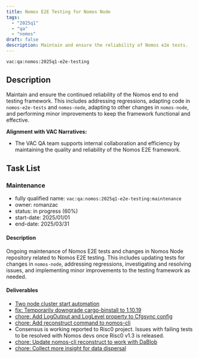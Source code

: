 ```yaml
---
title: Nomos E2E Testing for Nomos Node
tags:
  - "2025q1"
  - "qa"
  - "nomos"  
draft: false  
description: Maintain and ensure the reliability of Nomos e2e tests.
---
```


`vac:qa:nomos:2025q1-e2e-testing`

## Description
Maintain and ensure the continued reliability of the Nomos end to end testing framework. 
This includes addressing regressions, adapting code in `nomos-e2e-tests` and `nomos-node`, 
adapting to other changes in `nomos-node`, 
and performing minor improvements to keep the framework functional and effective.

**Alignment with VAC Narratives:**

* The VAC QA team supports internal collaboration and efficiency by maintaining the quality and reliability of the Nomos E2E framework.

## Task List

### Maintenance

* fully qualified name: `vac:qa:nomos:2025q1-e2e-testing:maintenance`
* owner: romanzac
* status: in progress (60%)
* start-date: 2025/01/01
* end-date: 2025/03/31

#### Description
Ongoing maintenance of Nomos E2E tests and changes in Nomos Node repository related to Nomos E2E testing. 
This includes updating tests for changes in `nomos-node`, addressing regressions, 
investigating and resolving issues, and implementing minor improvements to the testing framework as needed.

#### Deliverables
* [Two node cluster start automation](https://github.com/logos-co/nomos-e2e-tests/pull/1)
* [fix: Temporarily downgrade cargo-binstall to 1.10.19](https://github.com/logos-co/nomos-node/pull/983)
* [chore: Add LogOutput and LogLevel property to Cfgsync config](https://github.com/logos-co/nomos-node/pull/978)
* [chore: Add reconstruct command to nomos-cli](https://github.com/logos-co/nomos-node/pull/994)
* Consensus is working reported to Risc0 project. Issues with failing tests to be resolved with Nomos devs once Risc0 v1.3 is released.
* [chore: Update nomos-cli reconstruct to work with DaBlob](https://github.com/logos-co/nomos-node/pull/1080)
* [chore: Collect more insight for data dispersal](https://github.com/logos-co/nomos-e2e-tests/pull/6)
